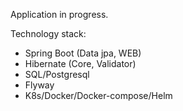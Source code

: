 Application in progress.

Technology stack:
- Spring Boot (Data jpa, WEB)
- Hibernate (Core, Validator)
- SQL/Postgresql
- Flyway
- K8s/Docker/Docker-compose/Helm

